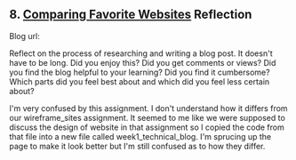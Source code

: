 ## 8. [Comparing Favorite Websites](8_technical_blog/readme.md) Reflection

Blog url: <!-- Blog URL here (remove comment)  -->

Reflect on the process of researching and writing a blog post. It doesn't have to be long. Did you enjoy this? Did you get comments or views? Did you find the blog helpful to your learning? Did you find it cumbersome? Which parts did you feel best about and which did you feel less certain about?

I'm very confused by this assignment. I don't understand how it differs from our wireframe_sites assignment. It seemed to me like we were supposed to discuss the design of website in that assignment so I copied the code from that file into a new file called week1_technical_blog. I'm sprucing up the page to make it look better but I'm still confused as to how they differ.